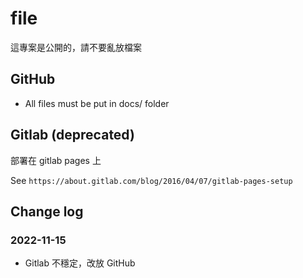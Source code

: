 # file

這專案是公開的，請不要亂放檔案

## GitHub

- All files must be put in docs/ folder

## Gitlab (deprecated)

部署在 gitlab pages 上

See `https://about.gitlab.com/blog/2016/04/07/gitlab-pages-setup`

## Change log

### 2022-11-15

- Gitlab 不穩定，改放 GitHub
